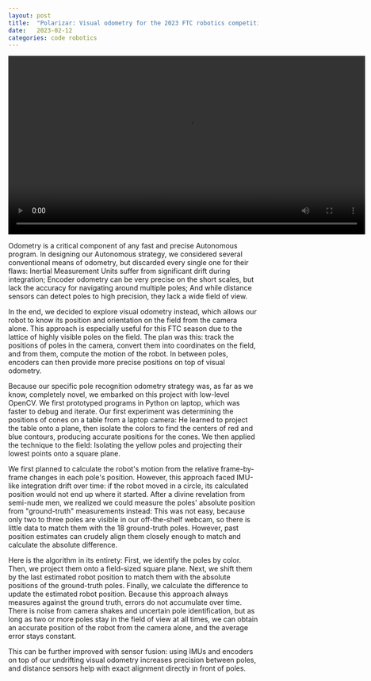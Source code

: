 ```yaml
---
layout: post
title:  "Polarizar: Visual odometry for the 2023 FTC robotics competition"
date:   2023-02-12
categories: code robotics
---
```


<video controls="" width="720">
  <source src="/media/polarizar-w720.mp4" type="video/mp4"/>
</video>

Odometry is a critical component of any fast and precise Autonomous program. In designing our Autonomous strategy, we considered several conventional means of odometry, but discarded every single one for their flaws: Inertial Measurement Units suffer from significant drift during integration; Encoder odometry can be very precise on the short scales, but lack the accuracy for navigating around multiple poles; And while distance sensors can detect poles to high precision, they lack a wide field of view.

In the end, we decided to explore visual odometry instead, which allows our robot to know its position and orientation on the field from the camera alone. This approach is especially useful for this FTC season due to the lattice of highly visible poles on the field. The plan was this: track the positions of poles in the camera, convert them into coordinates on the field, and from them, compute the motion of the robot. In between poles, encoders can then provide more precise positions on top of visual odometry.

Because our specific pole recognition odometry strategy was, as far as we know, completely novel, we embarked on this project with low-level OpenCV. We first prototyped programs in Python on laptop, which was faster to debug and iterate. Our first experiment was determining the positions of cones on a table from a laptop camera: He learned to project the table onto a plane, then isolate the colors to find the centers of red and blue contours, producing accurate positions for the cones. We then applied the technique to the field: Isolating the yellow poles and projecting their lowest points onto a square plane.

We first planned to calculate the robot's motion from the relative frame-by-frame changes in each pole's position. However, this approach faced IMU-like integration drift over time: if the robot moved in a circle, its calculated position would not end up where it started. After a divine revelation from semi-nude men, we realized we could measure the poles' absolute position from "ground-truth" measurements instead: This was not easy, because only two to three poles are visible in our off-the-shelf webcam, so there is little data to match them with the 18 ground-truth poles. However, past position estimates can crudely align them closely enough to match and calculate the absolute difference.

Here is the algorithm in its entirety: First, we identify the poles by color. Then, we project them onto a field-sized square plane. Next, we shift them by the last estimated robot position to match them with the absolute positions of the ground-truth poles. Finally, we calculate the difference to update the estimated robot position. Because this approach always measures against the ground truth, errors do not accumulate over time. There is noise from camera shakes and uncertain pole identification, but as long as two or more poles stay in the field of view at all times, we can obtain an accurate position of the robot from the camera alone, and the average error stays constant.

This can be further improved with sensor fusion: using IMUs and encoders on top of our undrifting visual odometry increases precision between poles, and distance sensors help with exact alignment directly in front of poles.
